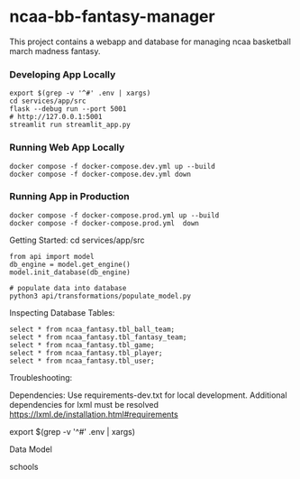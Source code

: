 # ncaa-bb-fantasy-manager

This project contains a webapp and database for managing ncaa basketball march madness fantasy.

### Developing App Locally
    export $(grep -v '^#' .env | xargs)
    cd services/app/src
    flask --debug run --port 5001
    # http://127.0.0.1:5001
    streamlit run streamlit_app.py


### Running Web App Locally
    docker compose -f docker-compose.dev.yml up --build
    docker compose -f docker-compose.dev.yml down

### Running App in Production
    docker compose -f docker-compose.prod.yml up --build
    docker compose -f docker-compose.prod.yml  down

Getting Started:
    cd services/app/src

    from api import model
    db_engine = model.get_engine()
    model.init_database(db_engine)

    # populate data into database
    python3 api/transformations/populate_model.py

Inspecting Database Tables:

    select * from ncaa_fantasy.tbl_ball_team;
    select * from ncaa_fantasy.tbl_fantasy_team;
    select * from ncaa_fantasy.tbl_game;
    select * from ncaa_fantasy.tbl_player;
    select * from ncaa_fantasy.tbl_user;

Troubleshooting:

Dependencies:
Use requirements-dev.txt for local development.
Additional dependencies for lxml must be resolved
https://lxml.de/installation.html#requirements


export $(grep -v '^#' .env | xargs)

Data Model

schools

